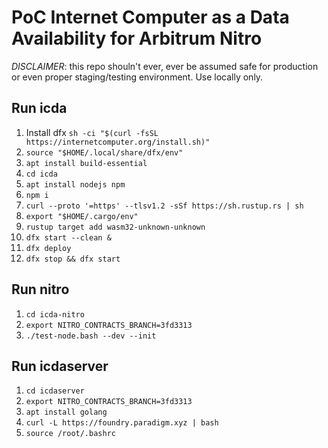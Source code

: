 # PoC Internet Computer as a Data Availability for Arbitrum Nitro

*DISCLAIMER*: this repo shouln't ever, ever be assumed safe for production or even proper staging/testing environment. Use locally only.

## Run icda
1. Install dfx `sh -ci "$(curl -fsSL https://internetcomputer.org/install.sh)"`
2. `source "$HOME/.local/share/dfx/env"`
3. `apt install build-essential`
4. `cd icda`
5. `apt install nodejs npm`
6. `npm i`
7. `curl --proto '=https' --tlsv1.2 -sSf https://sh.rustup.rs | sh`
8. `export "$HOME/.cargo/env"`
9. `rustup target add wasm32-unknown-unknown`
10. `dfx start --clean &`
11. `dfx deploy`
12. `dfx stop && dfx start`

## Run nitro

1. `cd icda-nitro`
2. `export NITRO_CONTRACTS_BRANCH=3fd3313`
3. `./test-node.bash --dev --init`


## Run icdaserver

1. `cd icdaserver`
2. `export NITRO_CONTRACTS_BRANCH=3fd3313`
3. `apt install golang`
4. `curl -L https://foundry.paradigm.xyz | bash`
5. `source /root/.bashrc`
